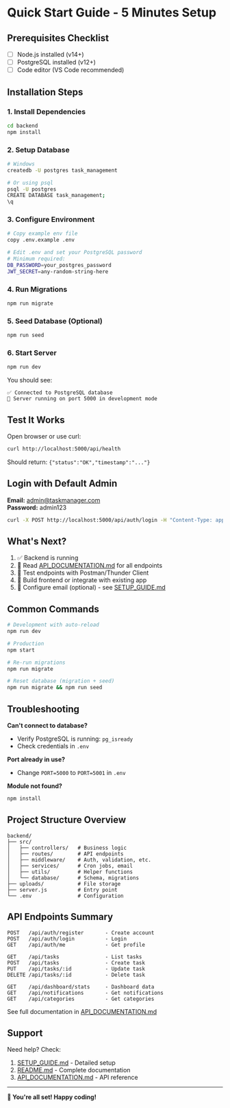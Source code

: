 # Quick Start Guide - 5 Minutes Setup

## Prerequisites Checklist
- [ ] Node.js installed (v14+)
- [ ] PostgreSQL installed (v12+)
- [ ] Code editor (VS Code recommended)

## Installation Steps

### 1. Install Dependencies
```bash
cd backend
npm install
```

### 2. Setup Database
```bash
# Windows
createdb -U postgres task_management

# Or using psql
psql -U postgres
CREATE DATABASE task_management;
\q
```

### 3. Configure Environment
```bash
# Copy example env file
copy .env.example .env

# Edit .env and set your PostgreSQL password
# Minimum required:
DB_PASSWORD=your_postgres_password
JWT_SECRET=any-random-string-here
```

### 4. Run Migrations
```bash
npm run migrate
```

### 5. Seed Database (Optional)
```bash
npm run seed
```

### 6. Start Server
```bash
npm run dev
```

You should see:
```
✅ Connected to PostgreSQL database
🚀 Server running on port 5000 in development mode
```

## Test It Works

Open browser or use curl:
```bash
curl http://localhost:5000/api/health
```

Should return: `{"status":"OK","timestamp":"..."}`

## Login with Default Admin

**Email:** admin@taskmanager.com  
**Password:** admin123

```bash
curl -X POST http://localhost:5000/api/auth/login -H "Content-Type: application/json" -d "{\"email\":\"admin@taskmanager.com\",\"password\":\"admin123\"}"
```

## What's Next?

1. ✅ Backend is running
2. 📖 Read [API_DOCUMENTATION.md](API_DOCUMENTATION.md) for all endpoints
3. 🧪 Test endpoints with Postman/Thunder Client
4. 🎨 Build frontend or integrate with existing app
5. 📧 Configure email (optional) - see [SETUP_GUIDE.md](SETUP_GUIDE.md)

## Common Commands

```bash
# Development with auto-reload
npm run dev

# Production
npm start

# Re-run migrations
npm run migrate

# Reset database (migration + seed)
npm run migrate && npm run seed
```

## Troubleshooting

**Can't connect to database?**
- Verify PostgreSQL is running: `pg_isready`
- Check credentials in `.env`

**Port already in use?**
- Change `PORT=5000` to `PORT=5001` in `.env`

**Module not found?**
```bash
npm install
```

## Project Structure Overview

```
backend/
├── src/
│   ├── controllers/   # Business logic
│   ├── routes/        # API endpoints
│   ├── middleware/    # Auth, validation, etc.
│   ├── services/      # Cron jobs, email
│   ├── utils/         # Helper functions
│   └── database/      # Schema, migrations
├── uploads/           # File storage
├── server.js          # Entry point
└── .env               # Configuration
```

## API Endpoints Summary

```
POST   /api/auth/register       - Create account
POST   /api/auth/login          - Login
GET    /api/auth/me             - Get profile

GET    /api/tasks               - List tasks
POST   /api/tasks               - Create task
PUT    /api/tasks/:id           - Update task
DELETE /api/tasks/:id           - Delete task

GET    /api/dashboard/stats     - Dashboard data
GET    /api/notifications       - Get notifications
GET    /api/categories          - Get categories
```

See full documentation in [API_DOCUMENTATION.md](API_DOCUMENTATION.md)

## Support

Need help? Check:
1. [SETUP_GUIDE.md](SETUP_GUIDE.md) - Detailed setup
2. [README.md](README.md) - Complete documentation
3. [API_DOCUMENTATION.md](API_DOCUMENTATION.md) - API reference

---

**🎉 You're all set! Happy coding!**
